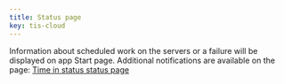 ```yaml
---
title: Status page
key: tis-cloud
---
```


Information about scheduled work on the servers or a failure will be displayed on app Start page. Additional notifications are available on the page: [Time in status status page](https://timeinstatus.statuspage.io)
